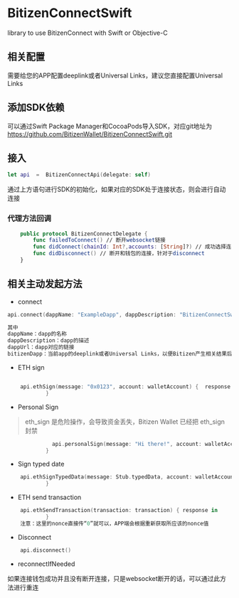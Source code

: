 # BitizenConnectSwift

library to use BitizenConnect with Swift or Objective-C


## 相关配置

需要给您的APP配置deeplink或者Universal Links，建议您直接配置Universal Links

## 添加SDK依赖

可以通过Swift Package Manager和CocoaPods导入SDK，对应git地址为 https://github.com/BitizenWallet/BitizenConnectSwift.git

## 接入
```Swift
let api  =  BitizenConnectApi(delegate: self)
```
通过上方语句进行SDK的初始化，如果对应的SDK处于连接状态，则会进行自动连接

### 代理方法回调
    
```Swift    
    public protocol BitizenConnectDelegate {
        func failedToConnect() // 断开websocket链接
        func didConnect(chainId: Int?,accounts: [String]?) // 成功选择连接钱包,可能存在多个钱包地址
        func didDisconnect() // 断开和钱包的连接，针对于disconnect
    }
```

## 相关主动发起方法

* connect

```Swift
api.connect(dappName: "ExampleDapp", dappDescription: "BitizenConnectSwift", dappUrl: URL(string: "https://safe.gnosis.io")!,callbackUrl: "bitizenDapp://")

其中
dappName：dapp的名称
dappDescription：dapp的描述
dappUrl：dapp对应的链接
bitizenDapp：当前app的deeplink或者Universal Links，以便Bitizen产生相关结果后可以回调回到当前app
```

* ETH sign

```Swift

    api.ethSign(message: "0x0123", account: walletAccount) {  response in
            }

```
* Personal Sign
> eth_sign 是危险操作，会导致资金丢失，Bitizen Wallet 已经把 eth_sign 封禁
```Swift
              api.personalSign(message: "Hi there!", account: walletAccount) {  response in
            }
```
* Sign typed date
```Swift
    api.ethSignTypedData(message: Stub.typedData, account: walletAccount) { response in
            }
```

* ETH send transaction
```Swift
    api.ethSendTransaction(transaction: transaction) { response in
            }
    注意：这里的nonce直接传“0”就可以，APP端会根据重新获取所应该的nonce值
```
* Disconnect
```Swift
    api.disconnect()
```

* reconnectIfNeeded

如果连接钱包成功并且没有断开连接，只是websocket断开的话，可以通过此方法进行重连